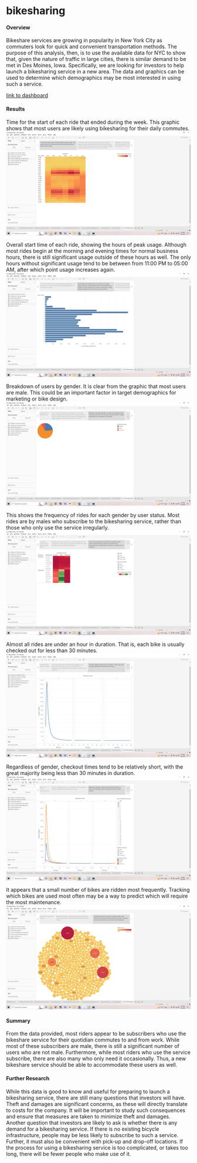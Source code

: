 # bikesharing

#### Overview
Bikeshare services are growing in popularity in New York City as commuters look for quick and convenient transportation methods. The purpose of this analysis, then, is to use the available data for NYC to show that, given the nature of traffic in large cities, there is similar demand to be met in Des Moines, Iowa. Specifically, we are looking for investors to help launch a bikesharing service in a new area. The data and graphics can be used to determine which demographics may be most interested in using such a service.

[link to dashboard](https://public.tableau.com/app/profile/veachk90/viz/NYCTripData/NYCBikesharing?publish=yes)

#### Results
Time for the start of each ride that ended during the week. This graphic shows that most users are likely using bikesharing for their daily commutes.
![Ride Start Times](https://github.com/veachk90/bikesharing/blob/main/Screenshot%20(188).png)

Overall start time of each ride, showing the hours of peak usage. Although most rides begin at the morning and evening times for normal business hours, there is still significant usage outside of these hours as well. The only hours without significant usage tend to be between from 11:00 PM to 05:00 AM, after which point usage increases again.
![Peak Usage](https://github.com/veachk90/bikesharing/blob/main/Screenshot%20(189).png)

Breakdown of users by gender. It is clear from the graphic that most users are male. This could be an important factor in target demographics for marketing or bike design.
![Users by Gender](https://github.com/veachk90/bikesharing/blob/main/Screenshot%20(190).png)

This shows the frequency of rides for each gender by user status. Most rides are by males who subscribe to the bikesharing service, rather than those who only use the service irregularly.
![User Ride Frequency by Gender and Type](https://github.com/veachk90/bikesharing/blob/main/Screenshot%20(191).png)

Almost all rides are under an hour in duration. That is, each bike is usually checked out for less than 30 minutes. 
![Checkout Times](https://github.com/veachk90/bikesharing/blob/main/Screenshot%20(192).png)

Regardless of gender, checkout times tend to be relatively short, with the great majority being less than 30 minutes in duration.
![Checkout Times by Gender](https://github.com/veachk90/bikesharing/blob/main/Screenshot%20(193).png)

It appears that a small number of bikes are ridden most frequently. Tracking which bikes are used most often may be a way to predict which will require the most maintenance.
![Ride Frequency for each Bike](https://github.com/veachk90/bikesharing/blob/main/Screenshot%20(194).png)

#### Summary
From the data provided, most riders appear to be subscribers who use the bikeshare service for their quotidian commutes to and from work. While most of these subscribers are male, there is still a significant number of users who are not male. Furthermore, while most riders who use the service subscribe, there are also many who only need it occasionally. Thus, a new bikeshare service should be able to accommodate these users as well. 

#### Further Research
While this data is good to know and useful for preparing to launch a bikesharing service, there are still many questions that investors will have. Theft and damages are significant concerns, as these will directly translate to costs for the company. It will be important to study such consequences and ensure that measures are taken to minimize theft and damages. Another question that investors are likely to ask is whether there is any demand for a bikesharing service. If there is no existing bicycle infrastructure, people may be less likely to subscribe to such a service. Further, it must also be convenient with pick-up and drop-off locations. If the process for using a bikesharing service is too complicated, or takes too long, there will be fewer people who make use of it. 
